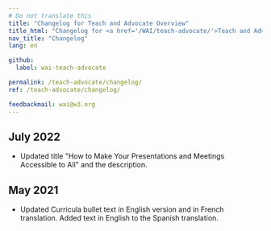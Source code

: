 ```yaml
---
# Do not translate this
title: "Changelog for Teach and Advocate Overview"
title_html: "Changelog for <a href='/WAI/teach-advocate/'>Teach and Advocate Overview</a>"
nav_title: "Changelog"
lang: en

github:
  label: wai-teach-advocate

permalink: /teach-advocate/changelog/
ref: /teach-advocate/changelog/

feedbackmail: wai@w3.org
---
```


## July 2022

* Updated title "How to Make Your Presentations and Meetings Accessible to All" and the description.

## May 2021

* Updated Curricula bullet text in English version and in French translation. Added text in English to the Spanish translation.
